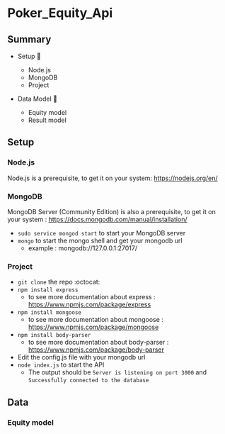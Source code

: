 # Poker_Equity_Api
## Summary

- Setup :rocket:
  - Node.js
  - MongoDB
  - Project
  
- Data Model :file_folder:
  - Equity model
  - Result model

## Setup

### Node.js

Node.js is a prerequisite, to get it on your system: https://nodejs.org/en/

### MongoDB

MongoDB Server (Community Edition) is also a prerequisite, to get it on your system : https://docs.mongodb.com/manual/installation/

  - `sudo service mongod start` to start your MongoDB server 
  - `mongo` to start the mongo shell and get your mongodb url
    - example : mongodb://127.0.0.1:27017/

### Project

  - `git clone` the repo :octocat:
  - `npm install express`
    - to see more documentation about express : https://www.npmjs.com/package/express
  - `npm install mongoose`
    - to see more documentation about mongoose : https://www.npmjs.com/package/mongoose
  - `npm install body-parser`
    - to see more documentation about body-parser : https://www.npmjs.com/package/body-parser
  - Edit the config.js file with your mongodb url
  - `node index.js` to start the API
    - The output should be `Server is listening on port 3000` and `Successfully connected to the database`

## Data

### Equity model 



 
